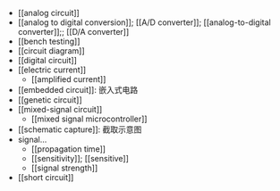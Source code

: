 - [[analog circuit]]
- [[analog to digital conversion]]; [[A/D converter]]; [[analog-to-digital converter]];; [[D/A converter]]
- [[bench testing]]
- [[circuit diagram]]
- [[digital circuit]]
- [[electric current]]
    - [[amplified current]]
- [[embedded circuit]]: 嵌入式电路 
- [[genetic circuit]]
- [[mixed-signal circuit]]
    - [[mixed signal microcontroller]]
- [[schematic capture]]: 截取示意图
- signal...
    - [[propagation time]]
    - [[sensitivity]]; [[sensitive]]
    - [[signal strength]]
- [[short circuit]]
